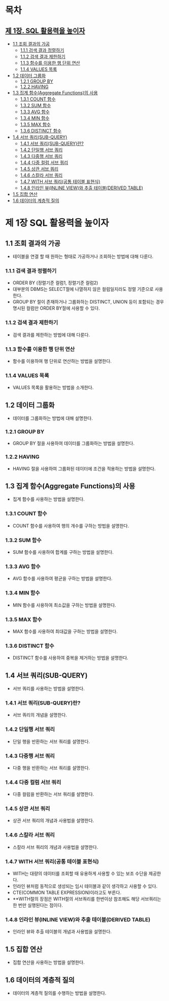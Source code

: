 # 목차
## [제 1장. SQL 활용력을 높이자](#1--)
  - [1.1 조회 결과의 가공](#11--)
    - [1.1.1 검색 결과 정렬하기](#111--)
    - [1.1.2 검색 결과 제한하기](#112--)
    - [1.1.3 함수를 이용한 행 단위 연산](#113--)
    - [1.1.4 VALUES 목록](#114--)
  - [1.2 데이터 그룹화](#12--)
    - [1.2.1 GROUP BY](#121--)
    - [1.2.2 HAVING](#122--)
  - [1.3 집계 함수(Aggregate Functions)의 사용](#13--)
    - [1.3.1 COUNT 함수](#131--)
    - [1.3.2 SUM 함수](#132--)
    - [1.3.3 AVG 함수](#133--)
    - [1.3.4 MIN 함수](#134--)
    - [1.3.5 MAX 함수](#135--)
    - [1.3.6 DISTINCT 함수](#136--)
  - [1.4 서브 쿼리(SUB-QUERY)](#14--)
    - [1.4.1 서브 쿼리(SUB-QUERY)란?](#141--)
    - [1.4.2 단일행 서브 쿼리](#142--)
    - [1.4.3 다중행 서브 쿼리](#143--)
    - [1.4.4 다중 컬럼 서브 쿼리](#144--)
    - [1.4.5 상관 서브 쿼리](#145--)
    - [1.4.6 스칼라 서브 쿼리](#146--)
    - [1.4.7 WITH 서브 쿼리(공통 테이블 표현식)](#147--)
    - [1.4.8 인라인 뷰(INLINE VIEW)와 추출 테이블(DERIVED TABLE)](#148--)
  - [1.5 집합 연산](#15--)
  - [1.6 데이터의 계층적 질의](#16--)

# 제 1장 SQL 활용력을 높이자
## 1.1 조회 결과의 가공
- 테이블을 연결 할 때 원하는 형태로 가공하거나 조회하는 방법에 대해 다룬다.

### 1.1.1 검색 결과 정렬하기
- ORDER BY (정렬기준 컬럼1, 정렬기준 컬럼2)
- 대부분의 DBMS는 SELECT절에 나열하지 않은 컬럼일지라도 정렬 기준으로 사용한다.
- GROUP BY 절이 존재하거나 그룹화하는 DISTINCT, UNION 등이 포함되는 경우 명시된 컬럼만 ORDER BY절에 사용할 수 있다.

### 1.1.2 검색 결과 제한하기
- 검색 결과를 제한하는 방법에 대해 다룬다.

### 1.1.3 함수를 이용한 행 단위 연산
- 함수를 이용하여 행 단위로 연산하는 방법을 설명한다.

### 1.1.4 VALUES 목록
- VALUES 목록을 활용하는 방법을 소개한다.

## 1.2 데이터 그룹화
- 데이터를 그룹화하는 방법에 대해 설명한다.

### 1.2.1 GROUP BY
- GROUP BY 절을 사용하여 데이터를 그룹화하는 방법을 설명한다.

### 1.2.2 HAVING
- HAVING 절을 사용하여 그룹화된 데이터에 조건을 적용하는 방법을 설명한다.

## 1.3 집계 함수(Aggregate Functions)의 사용
- 집계 함수를 사용하는 방법을 설명한다.

### 1.3.1 COUNT 함수
- COUNT 함수를 사용하여 행의 개수를 구하는 방법을 설명한다.

### 1.3.2 SUM 함수
- SUM 함수를 사용하여 합계를 구하는 방법을 설명한다.

### 1.3.3 AVG 함수
- AVG 함수를 사용하여 평균을 구하는 방법을 설명한다.

### 1.3.4 MIN 함수
- MIN 함수를 사용하여 최소값을 구하는 방법을 설명한다.

### 1.3.5 MAX 함수
- MAX 함수를 사용하여 최대값을 구하는 방법을 설명한다.

### 1.3.6 DISTINCT 함수
- DISTINCT 함수를 사용하여 중복을 제거하는 방법을 설명한다.

## 1.4 서브 쿼리(SUB-QUERY)
- 서브 쿼리를 사용하는 방법을 설명한다.

### 1.4.1 서브 쿼리(SUB-QUERY)란?
- 서브 쿼리의 개념을 설명한다.

### 1.4.2 단일행 서브 쿼리
- 단일 행을 반환하는 서브 쿼리를 설명한다.

### 1.4.3 다중행 서브 쿼리
- 다중 행을 반환하는 서브 쿼리를 설명한다.

### 1.4.4 다중 컬럼 서브 쿼리
- 다중 컬럼을 반환하는 서브 쿼리를 설명한다.

### 1.4.5 상관 서브 쿼리
- 상관 서브 쿼리의 개념과 사용법을 설명한다.

### 1.4.6 스칼라 서브 쿼리
- 스칼라 서브 쿼리의 개념과 사용법을 설명한다.

### 1.4.7 WITH 서브 쿼리(공통 테이블 표현식)
- WITH는 대량의 데이터를 조회할 때 유용하게 사용할 수 있는 보조 수단을 제공한다.
- 인라인 뷰처럼 동적으로 생성되는 임시 테이블과 같이 생각하고 사용할 수 있다.
- CTE(COMMON TABLE EXPRESSION)이라고도 부른다.
- **WITH절의 장점은 WITH절의 서브쿼리를 한번이상 참조해도 해당 서브쿼리는 한 번만 실행된다는 점이다.

### 1.4.8 인라인 뷰(INLINE VIEW)와 추출 테이블(DERIVED TABLE)
- 인라인 뷰와 추출 테이블의 개념과 사용법을 설명한다.

## 1.5 집합 연산
- 집합 연산을 사용하는 방법을 설명한다.

## 1.6 데이터의 계층적 질의
- 데이터의 계층적 질의를 수행하는 방법을 설명한다.
